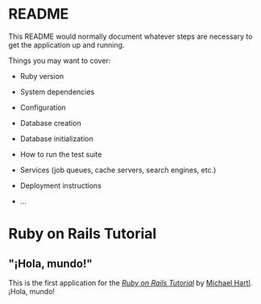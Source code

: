 # README

This README would normally document whatever steps are necessary to get the
application up and running.

Things you may want to cover:

* Ruby version

* System dependencies

* Configuration

* Database creation

* Database initialization

* How to run the test suite

* Services (job queues, cache servers, search engines, etc.)

* Deployment instructions

* ...

# Ruby on Rails Tutorial

## "¡Hola, mundo!"

This is the first application for the
[*Ruby on Rails Tutorial*](https://railstutorial.jp/)
by [Michael Hartl](http://www.michaelhartl.com/). ¡Hola, mundo!
